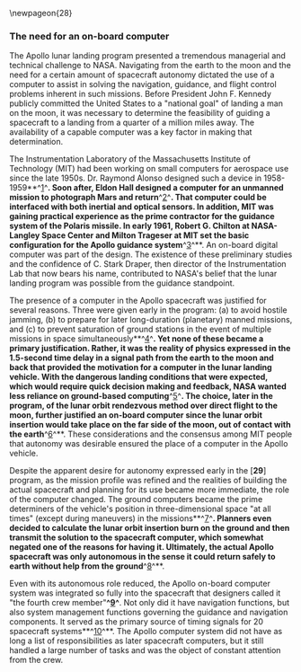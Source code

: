 \newpageon{28}

### The need for an on-board computer

The Apollo lunar landing program presented a tremendous
managerial and technical challenge to NASA. Navigating from the earth to
the moon and the need for a certain amount of spacecraft autonomy
dictated the use of a computer to assist in solving the navigation,
guidance, and flight control problems inherent in such missions. Before
President John F. Kennedy publicly committed the United States to a
"national goal" of landing a man on the moon, it was necessary to
determine the feasibility of guiding a spacecraft to a landing from a
quarter of a million miles away. The availability of a capable computer
was a key factor in making that determination.

The Instrumentation Laboratory of the Massachusetts Institute of
Technology (MIT) had been working on small computers for aerospace use
since the late 1950s. Dr. Raymond Alonso designed such a device in
1958-1959**^[1](Source2.html)^**. Soon after, Eldon Hall designed a
computer for an unmanned mission to photograph Mars and
return**^[2](Source2.html)^**. That computer could be interfaced with
both inertial and optical sensors. In addition, MIT was gaining
practical experience as the prime contractor for the guidance system of
the Polaris missile. In early 1961, Robert G. Chilton at NASA-Langley
Space Center and Milton Trageser at MIT set the basic configuration for
the Apollo guidance system**^[3](Source2.html)^**. An on-board digital
computer was part of the design. The existence of these preliminary
studies and the confidence of C. Stark Draper, then director of the
Instrumentation Lab that now bears his name, contributed to NASA's
belief that the lunar landing program was possible from the guidance
standpoint.

The presence of a computer in the Apollo spacecraft was justified for
several reasons. Three were given early in the program: (a) to avoid
hostile jamming, (b) to prepare for later long-duration (planetary)
manned missions, and (c) to prevent saturation of ground stations in the
event of multiple missions in space
simultaneously**^[4](Source2.html)^**. Yet none of these became a
primary justification. Rather, it was the reality of physics expressed
in the 1.5-second time delay in a signal path from the earth to the moon
and back that provided the motivation for a computer in the lunar
landing vehicle. With the dangerous landing conditions that were
expected, which would require quick decision making and feedback, NASA
wanted less reliance on ground-based computing**^[5](Source2.html)^**.
The choice, later in the program, of the lunar orbit rendezvous method
over direct flight to the moon, further justified an on-board computer
since the lunar orbit insertion would take place on the far side of the
moon, out of contact with the earth**^[6](Source2.html)^**. These
considerations and the consensus among MIT people that autonomy was
desirable ensured the place of a computer in the Apollo vehicle.

Despite the apparent desire for autonomy expressed early in the
\[**29**\] program, as the mission profile was refined and the realities
of building the actual spacecraft and planning for its use became more
immediate, the role of the computer changed. The ground computers became
the prime determiners of the vehicle's position in three-dimensional
space "at all times" (except during maneuvers) in the
missions**^[7](Source2.html)^**. Planners even decided to calculate the
lunar orbit insertion burn on the ground and then transmit the solution
to the spacecraft computer, which somewhat negated one of the reasons
for having it. Ultimately, the actual Apollo spacecraft was only
autonomous in the sense it could return safely to earth without help
from the ground**^[8](Source2.html)^**.

Even with its autonomous role reduced, the Apollo on-board computer
system was integrated so fully into the spacecraft that designers called
it "the fourth crew member"**^[9](Source2.html)^**. Not only did it have
navigation functions, but also system management functions governing the
guidance and navigation components. It served as the primary source of
timing signals for 20 spacecraft systems**^[10](Source2.html)^**. The
Apollo computer system did not have as long a list of responsibilities
as later spacecraft computers, but it still handled a large number of
tasks and was the object of constant attention from the crew.
